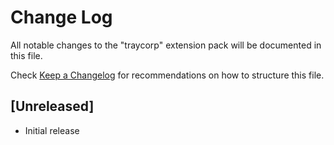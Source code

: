 # Change Log

All notable changes to the "traycorp" extension pack will be documented in this file.

Check [Keep a Changelog](http://keepachangelog.com/) for recommendations on how to structure this file.

## [Unreleased]

- Initial release
